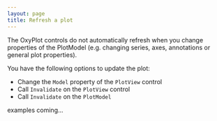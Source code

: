 ```yaml
---
layout: page
title: Refresh a plot
---
```


The OxyPlot controls do not automatically refresh when you change properties of the PlotModel (e.g. changing series, axes, annotations or general plot properties).

You have the following options to update the plot:

- Change the `Model` property of the `PlotView` control
- Call `Invalidate` on the `PlotView` control
- Call `Invalidate` on the `PlotModel`

examples coming...